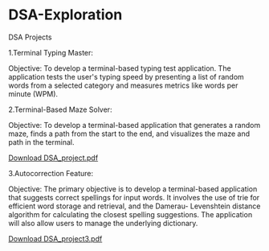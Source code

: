 # DSA-Exploration
DSA Projects

1.Terminal Typing Master:

Objective: To develop a terminal-based typing test application. The application tests the user's typing speed by presenting a list of random words from a selected category and measures metrics like words per minute (WPM).

2.Terminal-Based Maze Solver:

Objective: To develop a terminal-based application that generates a random maze, finds a path from the start to the end, and visualizes the maze and path in the terminal.

[Download DSA_project.pdf](https://github.com/jaishnidurgasri/DSA-Exploration/blob/main/DSA%20project.pdf)

3.Autocorrection Feature:

Objective: The primary objective is to develop a terminal-based application that suggests correct   spellings for input words. It involves the use of trie for efficient word storage and retrieval, and the Damerau- Levenshtein distance algorithm for calculating the closest spelling suggestions. The application will also allow users to manage the underlying dictionary.

[Download DSA_project3.pdf](https://github.com/jaishnidurgasri/DSA-Exploration/blob/main/DSA%20project.pdf)
